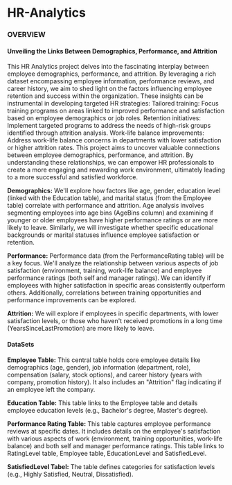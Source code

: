# HR-Analytics

### OVERVIEW
  
#### Unveiling the Links Between Demographics, Performance, and Attrition
This HR Analytics project delves into the fascinating interplay between employee demographics, performance, and attrition. By leveraging a rich dataset encompassing employee information, performance reviews, and career history, we aim to shed light on the factors influencing employee retention and success within the organization. These insights can be instrumental in developing targeted HR strategies:
Tailored training: Focus training programs on areas linked to improved performance and satisfaction based on employee demographics or job roles.
Retention initiatives: Implement targeted programs to address the needs of high-risk groups identified through attrition analysis.
Work-life balance improvements: Address work-life balance concerns in departments with lower satisfaction or higher attrition rates.
This project aims to uncover valuable connections between employee demographics, performance, and attrition. By understanding these relationships, we can empower HR professionals to create a more engaging and rewarding work environment, ultimately leading to a more successful and satisfied workforce.

**Demographics:** We'll explore how factors like age, gender, education level (linked with the Education table), and marital status (from the Employee table) correlate with performance and attrition. Age analysis involves segmenting employees into age bins (AgeBins column) and examining if younger or older employees have higher performance ratings or are more likely to leave.
Similarly, we will investigate whether specific educational backgrounds or marital statuses influence employee satisfaction or retention.

**Performance:** Performance data (from the PerformanceRating table) will be a key focus. We'll analyze the relationship between various aspects of job satisfaction (environment, training, work-life balance) and employee performance ratings (both self and manager ratings). We can identify if employees with higher satisfaction in specific areas consistently outperform others. Additionally, correlations between training opportunities and performance improvements can be explored.

**Attrition:** We will explore if employees in specific departments, with lower satisfaction levels, or those who haven't received promotions in a long time (YearsSinceLastPromotion) are more likely to leave.



#### DataSets
**Employee Table:** This central table holds core employee details like demographics (age, gender), job information (department, role), compensation (salary, stock options), and career history (years with company, promotion history). It also includes an "Attrition" flag indicating if an employee left the company.

**Education Table:** This table links to the Employee table and details employee education levels (e.g., Bachelor's degree, Master's degree).

**Performance Rating Table:** This table captures employee performance reviews at specific dates. It includes details on the employee's satisfaction with various aspects of work (environment, training opportunities, work-life balance) and both self and manager performance ratings. This table links to RatingLevel table, Employee table, EducationLevel and SatisfiedLevel.

**SatisfiedLevel Tabel:** The table defines categories for satisfaction levels (e.g., Highly Satisfied, Neutral, Dissatisfied).
